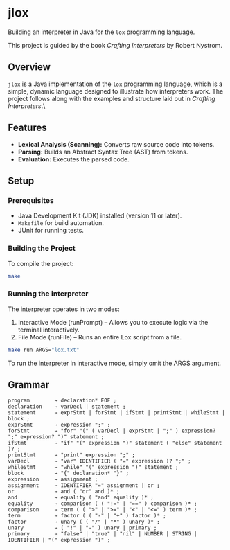 # jlox

Building an interpreter in Java for the `lox` programming language.

This project is guided by the book *Crafting Interpreters* by Robert Nystrom.

## Overview

`jlox` is a Java implementation of the `lox` programming language, which is a simple, dynamic language designed to illustrate how interpreters work. The project follows along with the examples and structure laid out in *Crafting Interpreters*.\

## Features

- **Lexical Analysis (Scanning):** Converts raw source code into tokens.
- **Parsing:** Builds an Abstract Syntax Tree (AST) from tokens.
- **Evaluation:** Executes the parsed code.

## Setup

### Prerequisites

- Java Development Kit (JDK) installed (version 11 or later).
- `Makefile` for build automation.
- JUnit for running tests.

### Building the Project

To compile the project:

```bash
make
```

### Running the interpreter

The interpreter operates in two modes:

1.	Interactive Mode (runPrompt) – Allows you to execute logic via the terminal interactively.
2.	File Mode (runFile) – Runs an entire Lox script from a file.

```bash
make run ARGS="lox.txt"
```
To run the interpreter in interactive mode, simply omit the ARGS argument.

## Grammar

```
program        → declaration* EOF ;
declaration    → varDecl | statement ;
statement      → exprStmt | forStmt | ifStmt | printStmt | whileStmt | block ;
exprStmt       → expression ";" ;
forStmt        → "for" "(" ( varDecl | exprStmt | ";" ) expression? ";" expression? ")" statement ;
ifStmt         → "if" "(" expression ")" statement ( "else" statement )? ;
printStmt      → "print" expression ";" ;
varDecl        → "var" IDENTIFIER ( "=" expression )? ";" ;
whileStmt      → "while" "(" expression ")" statement ;
block          → "{" declaration* "}" ;
expression     → assignment ;
assignment     → IDENTIFIER "=" assignment | or ;
or             → and ( "or" and )* ;
and            → equality ( "and" equality )* ;
equality       → comparison ( ( "!=" | "==" ) comparison )* ;
comparison     → term ( ( ">" | ">=" | "<" | "<=" ) term )* ;
term           → factor ( ( "-" | "+" ) factor )* ;
factor         → unary ( ( "/" | "*" ) unary )* ;
unary          → ( "!" | "-" ) unary | primary ;
primary        → "false" | "true" | "nil" | NUMBER | STRING | IDENTIFIER | "(" expression ")" ;
```
